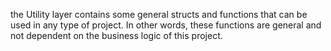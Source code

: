 the Utility layer contains some general structs and functions that can be used in any type of project. In other words, these functions are general and not dependent on the business logic of this project.
